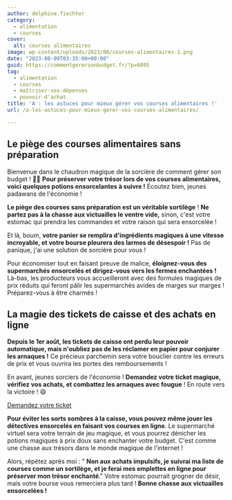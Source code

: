 ```yaml
---
author: delphine.fiechter
category:
  - alimentation
  - courses
cover:
  alt: courses alimentaires
image: wp-content/uploads/2023/08/courses-alimentaires-1.png
date: "2023-08-09T03:35:00+00:00"
guid: https://commentgerersonbudget.fr/?p=6095
tag:
  - alimentation
  - courses
  - maîtriser-ses-dépenses
  - pouvoir-d'achat
title: 'A : les astuces pour mieux gérer vos courses alimentaires !'
url: /a-les-astuces-pour-mieux-gerer-vos-courses-alimentaires/

---
```

## Le piège des courses alimentaires sans préparation

Bienvenue dans le chaudron magique de la sorcière de comment gérer son budget ! 🧙‍♀️ **Pour préserver votre trésor lors de vos courses alimentaires, voici quelques potions ensorcelantes à suivre !** Écoutez bien, jeunes padawans de l'économie !

**Le piège des courses sans préparation est un véritable sortilège** ! **Ne partez pas à la chasse aux victuailles le ventre vide,** sinon, c'est votre estomac qui prendra les commandes et votre raison qui sera ensorcelée !

Et là, boum, **votre panier se remplira d'ingrédients magiques à une vitesse incroyable, et votre bourse pleurera des larmes de désespoir !** Pas de panique, j'ai une solution de sorcière pour vous !

Pour économiser tout en faisant preuve de malice, **éloignez-vous des supermarchés ensorcelés et dirigez-vous vers les fermes enchantées !** Là-bas, les producteurs vous accueilleront avec des formules magiques de prix réduits qui feront pâlir les supermarchés avides de marges sur marges ! Préparez-vous à être charmés !

## La magie des tickets de caisse et des achats en ligne

**Depuis le 1er août, les tickets de caisse ont perdu leur pouvoir automatique, mais n'oubliez pas de les réclamer en papier pour conjurer les arnaques !** Ce précieux parchemin sera votre bouclier contre les erreurs de prix et vous ouvrira les portes des remboursements !

En avant, jeunes sorciers de l'économie ! **Demandez votre ticket magique, vérifiez vos achats, et combattez les arnaques avec fougue** ! En route vers la victoire ! 😄

[Demandez votre ticket](https://commentgerersonbudget.fr/ladieu-aux-tickets-de-caisse-une-revolution-le-1er-aout/)

**Pour éviter les sorts sombres à la caisse, vous pouvez même jouer les détectives ensorcelés en faisant vos courses en ligne**. Le supermarché virtuel sera votre terrain de jeu magique, et vous pourrez dénicher les potions magiques à prix doux sans enchanter votre budget. C'est comme une chasse aux trésors dans le monde magique de l'internet !

Alors, répétez après moi : " **Non aux achats impulsifs, je suivrai ma liste de courses comme un sortilège, et je ferai mes emplettes en ligne pour préserver mon trésor enchanté**." Votre estomac pourrait grogner de désir, mais votre bourse vous remerciera plus tard ! **Bonne chasse aux victuailles ensorcelées !**
